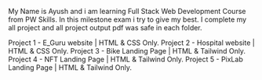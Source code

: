 My Name is Ayush and i am learning Full Stack Web Development Course from PW Skills.
In this milestone exam i try to give my best.
I complete my all project and all project output pdf was safe in each folder.

Project 1 - E_Guru website | HTML & CSS Only.
Project 2 - Hospital website | HTML & CSS Only.
Project 3 - Bike Landing Page | HTML & Tailwind Only.
Project 4 - NFT Landing Page | HTML & Tailwind Only.
Project 5 - PixLab Landing Page | HTML & Tailwind Only.
